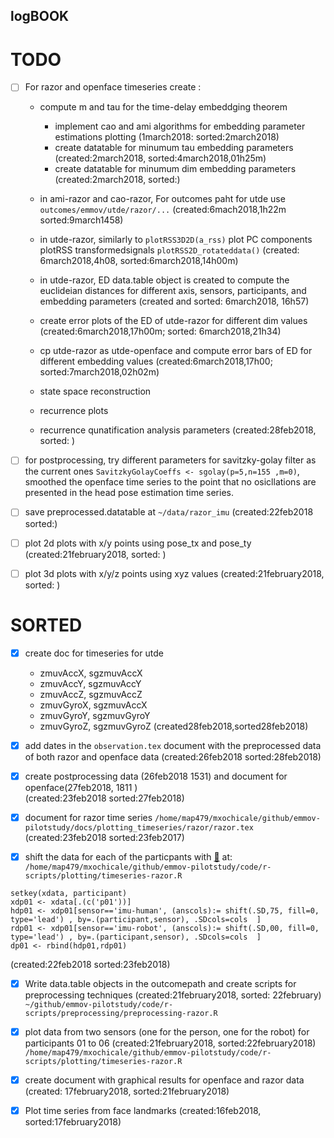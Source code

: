 logBOOK
---

# TODO




* [ ] For razor and openface timeseries create :
	* compute m and tau for the time-delay embeddging theorem
		* implement cao and ami algorithms for embedding parameter estimations plotting (1march2018: sorted:2march2018)
		* create datatable for minumum tau embedding parameters (created:2march2018, sorted:4march2018,01h25m)
		* create datatable for minumum dim embedding parameters (created:2march2018, sorted:)
	
	* in  ami-razor and cao-razor, For outcomes paht for utde use `outcomes/emmov/utde/razor/...` (created:6mach2018,1h22m sorted:9march1458)

	* in utde-razor,  similarly to `plotRSS3D2D(a_rss)` plot PC components plotRSS transformedsignals `plotRSS2D_rotateddata()`  (created: 6march2018,4h08, sorted:6march2018,14h00m)

	* in utde-razor, ED data.table object is created to compute the euclideian distances for different axis, sensors, participants, and embedding parameters (created and sorted: 6march2018, 16h57)

	* create error plots of the ED of utde-razor for different dim values (created:6march2018,17h00m; sorted: 6march2018,21h34)

	* cp utde-razor as utde-openface and compute error bars of ED for different embedding values (created:6march2018,17h00; sorted:7march2018,02h02m)

 

	* state space reconstruction 
	* recurrence plots 
	* recurrence qunatification analysis parameters
	(created:28feb2018, sorted: )	


* [ ] for postprocessing, try different parameters for savitzky-golay filter as the
	current ones `SavitzkyGolayCoeffs <- sgolay(p=5,n=155 ,m=0)`, 
	smoothed the openface time series to the point that no osicllations are 
	presented in the head pose estimation time series.


* [ ] save preprocessed.datatable at `~/data/razor_imu`	(created:22feb2018 sorted:)
* [ ] plot 2d plots with x/y points using pose_tx and pose_ty (created:21february2018, sorted: )
* [ ] plot 3d plots with x/y/z points using xyz values (created:21february2018, sorted: )



# SORTED 

* [x] create doc for timeseries for utde
	* zmuvAccX, sgzmuvAccX
	* zmuvAccY, sgzmuvAccY
	* zmuvAccZ, sgzmuvAccZ
	* zmuvGyroX, sgzmuvAccX
	* zmuvGyroY, sgzmuvGyroY
	* zmuvGyroZ, sgzmuvGyroZ
	(created28feb2018,sorted28feb2018)



* [x] add dates in the `observation.tex` document with the preprocessed data of both 
	razor and openface data
	(created:26feb2018 sorted:28feb2018)




* [x]  create postprocessing data (26feb2018 1531) and document for openface(27feb2018, 1811 )    
	(created:23feb2018 sorted:27feb2018)



* [x] document for razor time series `/home/map479/mxochicale/github/emmov-pilotstudy/docs/plotting_timeseries/razor/razor.tex`
	(created:23feb2018 sorted:23feb2017)



* [x] shift the data for each of the particpants with [:link:](https://github.com/mxochicale/r-code_repository/tree/master/dataDOTtable)
	at: `/home/map479/mxochicale/github/emmov-pilotstudy/code/r-scripts/plotting/timeseries-razor.R`

```
setkey(xdata, participant)
xdp01 <- xdata[.(c('p01'))]
hdp01 <- xdp01[sensor=='imu-human', (anscols):= shift(.SD,75, fill=0, type='lead') , by=.(participant,sensor), .SDcols=cols  ]
rdp01 <- xdp01[sensor=='imu-robot', (anscols):= shift(.SD,00, fill=0, type='lead') , by=.(participant,sensor), .SDcols=cols  ]
dp01 <- rbind(hdp01,rdp01)
```
(created:22feb2018 sorted:23feb2018)




* [x] Write data.table objects in the outcomepath and create scripts for preprocessing techniques (created:21february2018, sorted: 22february)
	`~/github/emmov-pilotstudy/code/r-scripts/preprocessing/preprocessing-razor.R`



* [x] plot data from two sensors (one for the person, one for the robot) for participants 01 to 06 (created:21february2018, sorted:22february2018)
	`/home/map479/mxochicale/github/emmov-pilotstudy/code/r-scripts/plotting/timeseries-razor.R`




* [x] create document with graphical results for openface and razor data (created: 17february2018, sorted:21february2018)



* [x] Plot time series from face landmarks (created:16feb2018, sorted:17february2018)
